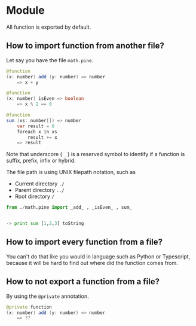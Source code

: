 # Module
All function is exported by default.  
## How to import function from another file?
Let say you have the file `math.pine`.

```java
@function
(x: number) add (y: number) => number
    => x + y

@function
(x: number) isEven => boolean
    => x % 2 == 0

@function
sum (xs: number[]) => number
    var result = 0
    foreach x in xs
        result += x
    => result
```

Note that underscore ( `_` ) is a reserved symbol to identify if a function is suffix, prefix, infix or hybrid.

The file path is using UNIX filepath notation, such as
- Current directory `./`  
- Parent directory `../`
- Root directory `/`
```python
from ./math.pine import _add_ , _isEven_ , sum_


-> print sum [1,2,3] toString

```


## How to import every function from a file?
You can't do that like you would in language such as Python or Typescript, because it will be hard to find out where did the function comes from. 

## How to not export a function from a file?
By using the `@private` annotation.
```java
@private function
(x: number) add (y: number) => number
    => ??
```
